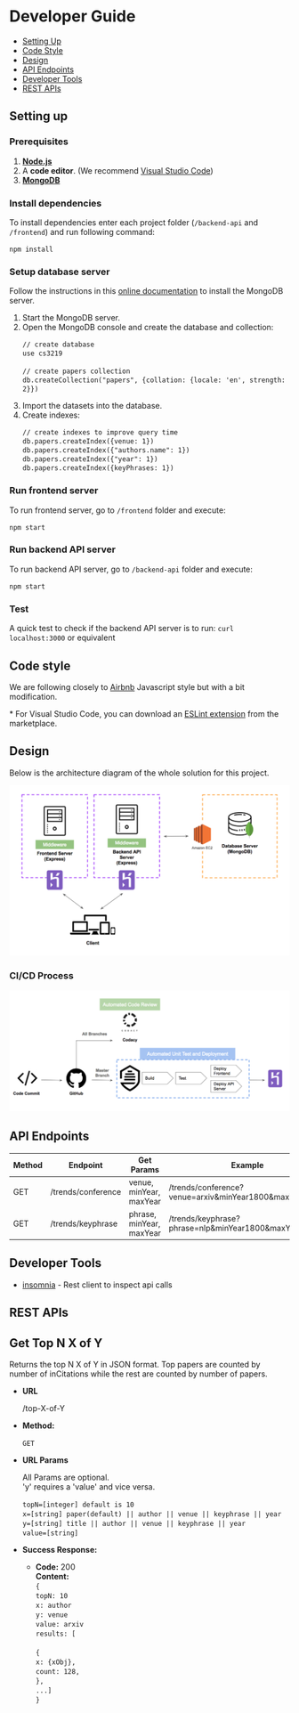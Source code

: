 # Developer Guide

* [Setting Up](#setting-up)
* [Code Style](#code-style)
* [Design](#design)
* [API Endpoints](#api-endpoints)
* [Developer Tools](#developer-tools)
* [REST APIs](#rest-apis)

## Setting up
### Prerequisites

1. [**Node.js**](https://nodejs.org/en/download/)
2. A **code editor**. (We recommend [Visual Studio Code](https://code.visualstudio.com/))
3. [**MongoDB**](https://www.mongodb.com/download-center#community)

### Install dependencies
To install dependencies enter each project folder (`/backend-api` and `/frontend`) and run following command:
``` 
npm install
```

### Setup database server
Follow the instructions in this [online documentation](https://docs.mongodb.com/manual/administration/install-community/) to install the MongoDB server.

1. Start the MongoDB server.
2. Open the MongoDB console and create the database and collection:
   <br/>
   ```
   // create database
   use cs3219

   // create papers collection
   db.createCollection("papers", {collation: {locale: 'en', strength: 2}})
   ```
4. Import the datasets into the database.
5. Create indexes:
   <br/>
   ```
   // create indexes to improve query time
   db.papers.createIndex({venue: 1})
   db.papers.createIndex({"authors.name": 1})
   db.papers.createIndex({"year": 1})
   db.papers.createIndex({keyPhrases: 1})
   ```
### Run frontend server
To run frontend server, go to `/frontend` folder and execute:
```
npm start
```

### Run backend API server
To run backend API server, go to `/backend-api` folder and execute:
```
npm start
```

### Test
A quick test to check if the backend API server is to run:
`curl localhost:3000` or equivalent

## Code style
We are following closely to [Airbnb](https://github.com/airbnb/javascript) Javascript style but with a bit modification.

&ast; For Visual Studio Code, you can download an [ESLint extension](https://marketplace.visualstudio.com/items?itemName=dbaeumer.vscode-eslint) from the marketplace.

## Design
Below is the architecture diagram of the whole solution for this project.

<img src="images/architecture.png" width="600"><br>

### CI/CD Process

<img src="images/ci_cd_process.png" width="600"><br>

## API Endpoints

| Method | Endpoint      | Get Params | Example |
| ------ | ------------- | ----- | ---- |
| GET | /trends/conference | venue, minYear, maxYear | /trends/conference?venue=arxiv&minYear1800&maxYear2017 |
| GET | /trends/keyphrase | phrase, minYear, maxYear | /trends/keyphrase?phrase=nlp&minYear1800&maxYear2017 |

## Developer Tools

* [insomnia](https://insomnia.rest/download/) - Rest client to inspect api calls

## REST APIs

**Get Top N X of Y**
----
  Returns the top N X of Y in JSON format.
  Top papers are counted by number of inCitations while the rest are counted by number of papers.

* **URL**

  /top-X-of-Y

* **Method:**

  `GET`
  
*  **URL Params**

   All Params are optional. <br />
   'y' requires a 'value' and vice versa.
 
   `topN=[integer] default is 10`  <br />
   `x=[string] paper(default) || author || venue || keyphrase || year`  <br />
   `y=[string] title || author || venue || keyphrase || year`  <br />
   `value=[string]`  <br />

* **Success Response:**

  * **Code:** 200 <br />
    **Content:** <br />
    `{` <br />
    `topN: 10` <br />
    `x: author` <br />
    `y: venue` <br />
    `value: arxiv` <br />
    `results: [` <br /> <br />
    `{` <br />
    `x: {xObj},` <br />
    `count: 128,` <br />
    `},` <br />
    `...]` <br />
    `}`
